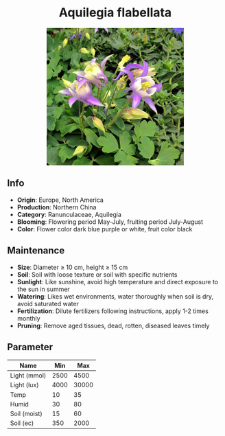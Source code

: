 <h1 align='center'>Aquilegia flabellata</h1>
<p align="center">
    <img 
        align='center'
        width='320'
        src="../images/aquilegia flabellata.png" 
        alt='Aquilegia flabellata' />
</p>

## Info

 - **Origin**: Europe, North America
 - **Production**: Northern China
 - **Category**: Ranunculaceae, Aquilegia
 - **Blooming**: Flowering period May-July, fruiting period July-August
 - **Color**: Flower color dark blue purple or white, fruit color black

## Maintenance

 - **Size**: Diameter ≥ 10 cm, height ≥ 15 cm
 - **Soil**: Soil with loose texture or soil with specific nutrients
 - **Sunlight**: Like sunshine, avoid high temperature and direct exposure to the sun in summer
 - **Watering**: Likes wet environments, water thoroughly when soil is dry, avoid saturated water
 - **Fertilization**: Dilute fertilizers following instructions, apply 1-2 times monthly
 - **Pruning**: Remove aged tissues, dead, rotten, diseased leaves timely

## Parameter

| Name         | Min  | Max   |
|--------------|------|-------|
| Light (mmol) | 2500 | 4500  |
| Light (lux)  | 4000 | 30000 |
| Temp         | 10    | 35    |
| Humid        | 30   | 80    |
| Soil (moist) | 15   | 60    |
| Soil (ec)    | 350  | 2000  |